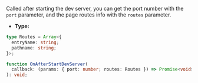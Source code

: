 Called after starting the dev server, you can get the port number with the `port` parameter, and the page routes info with the `routes` parameter.

- **Type:**

```ts
type Routes = Array<{
  entryName: string;
  pathname: string;
}>;

function OnAfterStartDevServer(
  callback: (params: { port: number; routes: Routes }) => Promise<void> | void,
): void;
```
